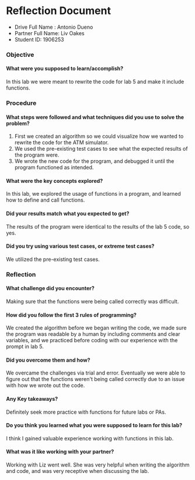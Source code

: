 # Reflection Document

* Drive Full Name  : Antonio Dueno
* Partner Full Name: Liv Oakes
* Student ID: 1906253

### Objective
#### What were you supposed to learn/accomplish?
In this lab we were meant to rewrite the code for lab 5 and make it include functions.

### Procedure
#### What steps were followed and what techniques did you use to solve the problem?
1. First we created an algorithm so we could visualize how we wanted to rewrite the code for the ATM simulator.
2. We used the pre-existing test cases to see what the expected results of the program were.
3. We wrote the new code for the program, and debugged it until the program functioned as intended. 

#### What were the key concepts explored?
In this lab, we explored the usage of functions in a program, and learned how to define and call functions.

#### Did your results match what you expected to get?
The results of the program were identical to the results of the lab 5 code, so yes.

#### Did you try using various test cases, or extreme test cases?
We utilized the pre-existing test cases.

### Reflection
#### What challenge did you encounter?
Making sure that the functions were being called correctly was difficult.

#### How did you follow the first 3 rules of programming?
We created the algorithm before we began writing the code, we made sure the program was readable by a human by 
including comments and clear variables, and we practiced before coding with our experience with the prompt in lab 5.

#### Did you overcome them and how?
We overcame the challenges via trial and error. Eventually we were able to figure out that the functions weren't being called
correctly due to an issue with how we wrote out the code.

#### Any Key takeaways?
Definitely seek more practice with functions for future labs or PAs.

#### Do you think you learned what you were supposed to learn for this lab?
I think I gained valuable experience working with functions in this lab.

#### What was it like working with your partner?
Working with Liz went well. She was very helpful when writing the algorithm and code, and was very receptive when discussing the lab. 

